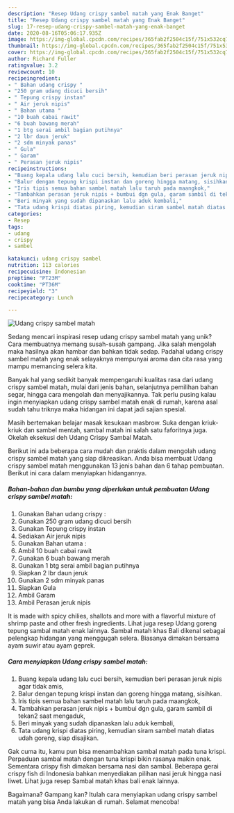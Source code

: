 ```yaml
---
description: "Resep Udang crispy sambel matah yang Enak Banget"
title: "Resep Udang crispy sambel matah yang Enak Banget"
slug: 17-resep-udang-crispy-sambel-matah-yang-enak-banget
date: 2020-08-16T05:06:17.935Z
image: https://img-global.cpcdn.com/recipes/365fab2f2504c15f/751x532cq70/udang-crispy-sambel-matah-foto-resep-utama.jpg
thumbnail: https://img-global.cpcdn.com/recipes/365fab2f2504c15f/751x532cq70/udang-crispy-sambel-matah-foto-resep-utama.jpg
cover: https://img-global.cpcdn.com/recipes/365fab2f2504c15f/751x532cq70/udang-crispy-sambel-matah-foto-resep-utama.jpg
author: Richard Fuller
ratingvalue: 3.2
reviewcount: 10
recipeingredient:
- " Bahan udang crispy "
- "250 gram udang dicuci bersih"
- " Tepung crispy instan"
- " Air jeruk nipis"
- " Bahan utama "
- "10 buah cabai rawit"
- "6 buah bawang merah"
- "1 btg serai ambil bagian putihnya"
- "2 lbr daun jeruk"
- "2 sdm minyak panas"
- " Gula"
- " Garam"
- " Perasan jeruk nipis"
recipeinstructions:
- "Buang kepala udang lalu cuci bersih, kemudian beri perasan jeruk nipis agar tidak amis,"
- "Balur dengan tepung krispi instan dan goreng hingga matang, sisihkan."
- "Iris tipis semua bahan sambel matah lalu taruh pada maangkok,"
- "Tambahkan perasan jeruk nipis + bumbui dgn gula, garam sambil di tekan2 saat mengaduk,"
- "Beri minyak yang sudah dipanaskan lalu aduk kembali,"
- "Tata udang krispi diatas piring, kemudian siram sambel matah diatas udah goreng, siap disajikan."
categories:
- Resep
tags:
- udang
- crispy
- sambel

katakunci: udang crispy sambel 
nutrition: 113 calories
recipecuisine: Indonesian
preptime: "PT23M"
cooktime: "PT36M"
recipeyield: "3"
recipecategory: Lunch

---
```



![Udang crispy sambel matah](https://img-global.cpcdn.com/recipes/365fab2f2504c15f/751x532cq70/udang-crispy-sambel-matah-foto-resep-utama.jpg)

Sedang mencari inspirasi resep udang crispy sambel matah yang unik? Cara membuatnya memang susah-susah gampang. Jika salah mengolah maka hasilnya akan hambar dan bahkan tidak sedap. Padahal udang crispy sambel matah yang enak selayaknya mempunyai aroma dan cita rasa yang mampu memancing selera kita.

Banyak hal yang sedikit banyak mempengaruhi kualitas rasa dari udang crispy sambel matah, mulai dari jenis bahan, selanjutnya pemilihan bahan segar, hingga cara mengolah dan menyajikannya. Tak perlu pusing kalau ingin menyiapkan udang crispy sambel matah enak di rumah, karena asal sudah tahu triknya maka hidangan ini dapat jadi sajian spesial.

Masih bertemakan belajar masak kesukaan masbrow. Suka dengan kriuk-kriuk dan sambel mentah, sambal matah ini salah satu faforitnya juga. Okelah eksekusi deh Udang Crispy Sambal Matah.


Berikut ini ada beberapa cara mudah dan praktis dalam mengolah udang crispy sambel matah yang siap dikreasikan. Anda bisa membuat Udang crispy sambel matah menggunakan 13 jenis bahan dan 6 tahap pembuatan. Berikut ini cara dalam menyiapkan hidangannya.

<!--inarticleads1-->

##### Bahan-bahan dan bumbu yang diperlukan untuk pembuatan Udang crispy sambel matah:

1. Gunakan  Bahan udang crispy :
1. Gunakan 250 gram udang dicuci bersih
1. Gunakan  Tepung crispy instan
1. Sediakan  Air jeruk nipis
1. Gunakan  Bahan utama :
1. Ambil 10 buah cabai rawit
1. Gunakan 6 buah bawang merah
1. Gunakan 1 btg serai ambil bagian putihnya
1. Siapkan 2 lbr daun jeruk
1. Gunakan 2 sdm minyak panas
1. Siapkan  Gula
1. Ambil  Garam
1. Ambil  Perasan jeruk nipis


It is made with spicy chilies, shallots and more with a flavorful mixture of shrimp paste and other fresh ingredients. Lihat juga resep Udang goreng tepung sambal matah enak lainnya. Sambal matah khas Bali dikenal sebagai pelengkap hidangan yang menggugah selera. Biasanya dimakan bersama ayam suwir atau ayam geprek. 

<!--inarticleads2-->

##### Cara menyiapkan Udang crispy sambel matah:

1. Buang kepala udang lalu cuci bersih, kemudian beri perasan jeruk nipis agar tidak amis,
1. Balur dengan tepung krispi instan dan goreng hingga matang, sisihkan.
1. Iris tipis semua bahan sambel matah lalu taruh pada maangkok,
1. Tambahkan perasan jeruk nipis + bumbui dgn gula, garam sambil di tekan2 saat mengaduk,
1. Beri minyak yang sudah dipanaskan lalu aduk kembali,
1. Tata udang krispi diatas piring, kemudian siram sambel matah diatas udah goreng, siap disajikan.


Gak cuma itu, kamu pun bisa menambahkan sambal matah pada tuna krispi. Perpaduan sambal matah dengan tuna krispi bikin rasanya makin enak. Sementara crispy fish dimakan bersama nasi dan sambal. Beberapa gerai crispy fish di Indonesia bahkan menyediakan pilihan nasi jeruk hingga nasi liwet. Lihat juga resep Sambal matah khas bali enak lainnya. 

Bagaimana? Gampang kan? Itulah cara menyiapkan udang crispy sambel matah yang bisa Anda lakukan di rumah. Selamat mencoba!
